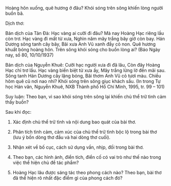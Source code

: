 Hoàng hôn xuống, quê hương ở đâu?
Khói sóng trên sông khiến lòng người buồn bã.

Dịch thơ:

Bản dịch của Tản Đà:
    Hạc vàng ai cưỡi đi đâu?
Mà nay Hoàng Hạc riêng lầu còn trơ.
    Hạc vàng đi mất từ xưa,
Nghìn năm mây trắng bây giờ còn bay.
    Hán Dương sông tanh cây bãy,
Bãi xưa Anh Vũ xanh đầy cỏ non.
    Quê hương khuất bóng hoàng hôn.
Trên sông khói sóng cho buồn lòng ai?
(Báo Ngày nay, số 80, 10/10/1937)

Bản dịch của Nguyễn Khuê:
Cưỡi hạc người xưa đi đã lâu,
Còn đây Hoàng Hạc chỉ trơ lầu.
Hạc vàng biền biệt từ xưa ấy,
Mây trắng lừng lờ đến mãi sau.
Sông tanh Hán Dương cây lặng bóng,
Bãi thơm Anh Vũ cỏ tươi màu.
Chiều hôm quê cũ nơi nao nhỉ?
Khói sóng trên sông giục khách sầu.
(In trong Tự học Hán văn, Nguyễn Khuê, NXB Thành phố Hồ Chí Minh, 1995, tr. 99 – 101)

Suy luận:
Theo bạn, vì sao khói sóng trên sông lại khiến chủ thể trữ tình cảm thấy buồn?

Sau khi đọc:

1. Xác định chủ thể trữ tình và nội dung bao quát của bài thơ.

2. Phân tích tình cảm, cảm xúc của chủ thể trữ tình bộc lộ trong bài thơ (lưu ý bốn dòng thơ đầu và hai dòng thơ cuối).

3. Nhận xét về bố cục, cách sử dụng vần, nhịp, đối trong bài thơ.

4. Theo bạn, các hình ảnh, điển tích, điển cố có vai trò như thế nào trong việc thể hiện chủ đề tác phẩm?

5. Hoàng Hạc lâu được sáng tác theo phong cách nào? Theo bạn, bài thơ đã thể hiện rõ nhất đặc điểm gì của phong cách đó?